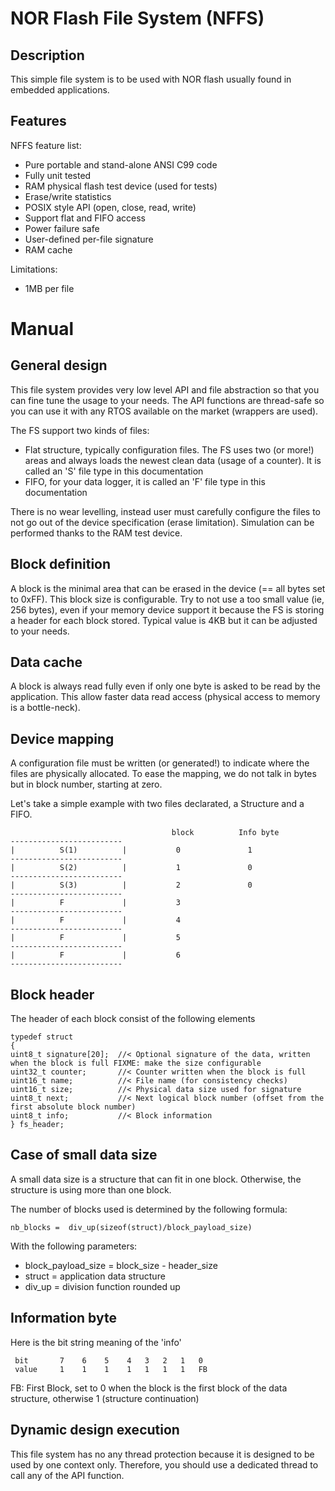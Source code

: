 
# NOR Flash File System (NFFS)

## Description

This simple file system is to be used with NOR flash usually found in embedded applications.

## Features

NFFS feature list:
  
  * Pure portable and stand-alone ANSI C99 code
  * Fully unit tested
  * RAM physical flash test device (used for tests)
  * Erase/write statistics 
  * POSIX style API (open, close, read, write)
  * Support flat and FIFO access
  * Power failure safe
  * User-defined per-file signature
  * RAM cache
  
Limitations:

  * 1MB per file

# Manual

## General design

This file system provides very low level API and file abstraction so that you can fine tune the usage to your needs. The API functions are thread-safe 
so you can use it with any RTOS available on the market (wrappers are used).

The FS support two kinds of files:
  
  * Flat structure, typically configuration files. The FS uses two (or more!) areas and always loads the newest clean data (usage of a counter). It is called 
    an 'S' file type in this documentation
  * FIFO, for your data logger, it is called an 'F' file type in this documentation

There is no wear levelling, instead user must carefully configure the files to not go out of the device specification (erase limitation). Simulation can 
be performed thanks to the RAM test device.

## Block definition

A block is the minimal area that can be erased in the device (== all bytes set to 0xFF). This block size is configurable. Try to not use a too small 
value (ie, 256 bytes), even if your memory device support it because the FS is storing a header for each block stored. Typical value is 4KB but it can 
be adjusted to your needs.

## Data cache

A block is always read fully even if only one byte is asked to be read by the application. This allow faster data read access (physical access to memory 
is a bottle-neck).


## Device mapping

A configuration file must be written (or generated!) to indicate where the files are physically allocated. To ease the mapping, we do not talk in bytes
but in block number, starting at zero.

Let's take a simple example with two files declarated, a Structure and a FIFO. 

                                        block          Info byte
    -------------------------          
    |          S(1)          |           0               1
    ------------------------- 
    |          S(2)          |           1               0
    -------------------------
    |          S(3)          |           2               0
    -------------------------
    |          F             |           3
    -------------------------
    |          F             |           4
    -------------------------
    |          F             |           5
    -------------------------
    |          F             |           6
    -------------------------

## Block header

The header of each block consist of the following elements

    typedef struct
    {
    uint8_t signature[20];  //< Optional signature of the data, written when the block is full FIXME: make the size configurable
    uint32_t counter;       //< Counter written when the block is full
    uint16_t name;          //< File name (for consistency checks)
    uint16_t size;          //< Physical data size used for signature
    uint8_t next;           //< Next logical block number (offset from the first absolute block number)
    uint8_t info;           //< Block information
    } fs_header;

## Case of small data size

A small data size is a structure that can fit in one block. Otherwise, the structure is using more than one block.

The number of blocks used is determined by the following formula:

    nb_blocks =  div_up(sizeof(struct)/block_payload_size)

With the following parameters:

  * block_payload_size = block_size - header_size
  * struct = application data structure
  * div_up = division function rounded up

## Information byte

Here is the bit string meaning of the 'info'  


     bit       7    6    5    4   3   2   1   0
     value     1    1    1    1   1   1   1   FB

FB: First Block, set to 0 when the block is the first block of the data structure, otherwise 1 (structure continuation) 


## Dynamic design execution

This file system has no any thread protection because it is designed to be used by one context only. Therefore, you should use a dedicated 
thread to call any of the API function.



